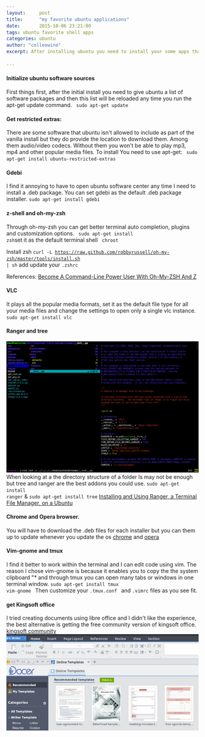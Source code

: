 ```yaml
---
layout:     post
title:      "my favorite ubuntu applications"
date:       2015-10-06 23:21:00
tags: ubuntu favorite shell apps 
categories: ubuntu
author: "colleowino"
excerpt: After installing ubuntu you need to install your some apps that will make your experience using ubuntu that much better. 

---
```

#### Initialize ubuntu software sources
First things first, after the initial install you need to give ubuntu a list of software packages and then this list will be reloaded any time you run the apt-get update command.
<code> sudo apt-get update </code>

#### Get restricted extras:
There are some software that ubuntu isn't allowed to include as part of the vanilla install but they do provide the location to download them. Among them audio/video codecs. Without them you won't be able to play mp3, mp4 and other popular media files. 
To install You need to use apt-get: <code> sudo apt-get install ubuntu-restricted-extras</code>

#### Gdebi
I find it annoying to have to open ubuntu software center any time I need to install a .deb package. You can set gdebi as the default .deb package installer.
<code>sudo apt-get install gdebi </code>

#### z-shell and oh-my-zsh
Through oh-my-zsh you can get better terminal auto completion, plugins and customization options.
<code> sudo apt-get install zsh</code>set it as the default terminal shell <code> chroot </code>

Install zsh <code>curl -L https://raw.github.com/robbyrussell/oh-my-zsh/master/tools/install.sh | sh</code> add update your `.zshrc`

References: 
[Become A Command-Line Power User With Oh-My-ZSH And Z](http://www.smashingmagazine.com/2015/07/become-command-line-power-user-oh-my-zsh-z/)

#### VLC
It plays all the popular media formats, set it as the default file type for all your media files and change the settings to open only a single vlc instance.
`sudo apt-get install vlc`

#### Ranger and tree
![ranger](/img/ranger.png)
When looking at a the directory structure of a folder ls may not be enough but tree and ranger are the best addons you could use.
<code>sudo apt-get install ranger</code> & <code>sudo apt-get install tree</code>
[Installing and Using Ranger, a Terminal File Manager, on a Ubuntu](https://www.digitalocean.com/community/tutorials/installing-and-using-ranger-a-terminal-file-manager-on-a-ubuntu-vps)

#### Chrome and Opera browser.
You will have to download the .deb files for each installer but you can them up to update whenever you update the os [chrome](https://www.google.com/chrome/browser/desktop/) and 
[opera](http://www.opera.com/computer)

#### Vim-gnome and tmux
I find it better to work within the terminal and I can edit code using vim. The reason I chose vim-gnome is because it enables you to copy the the system clipboard "\* and through tmux you can open many tabs or windows in one terminal window.
<code>sudo apt-get install tmux vim-gnome </code> 
Then customize your <code>.tmux.conf </code> and <code>.vimrc</code> files as you see fit.

#### get Kingsoft office
I tried creating documents using libre office and I didn't like the experience, the best alternative is getting the free community version of kingsoft office.
[kingsoft community](http://wps-community.org/download.html)
![kingsoft writer](/img/kingsoft-writer.png " screen after launching kingsoft office ")


